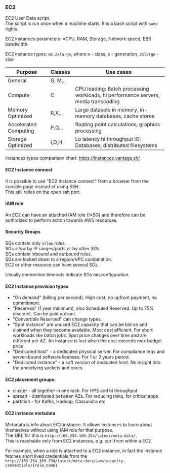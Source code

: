 ### EC2

EC2 User Data script.\
The script is run once when a machine starts.
It is a bash script with `sudo` rights.

EC2 instances parameters: vCPU, RAM, Storage, Network speed, EBS bandwidth.

EC2 instance types: `m5.2xlarge`, where `m` - class, `5` - generation, `2xlarge` - size

|Purpose|Classes|Use cases|
|--|--|--|
|General|G, M,..|
|Compute|C|CPU loading: Batch processing workloads, hi performance servers, media transcoding|
|Memory Optimized|R,X,..|Large datasets in memory, in-memory databases, cache stores|
|Accelerated Computing|P,G,..|floating point calculations, graphics processing|
|Storage Optimized|I,D,H|Lo latency hi throughput IO: Databases, distributed filesystems|

Instances types comparison chart: https://instances.vantage.sh/


#### EC2 Instance connect
It is possible to use "EC2 Instance connect" from a browser from the console page instead of using SSH.\
This still relies on the open ssh port.

#### IAM role
An EC2 can have an attached IAM role (!=SG) and therefore can be authorized to perform action towards AWS resources.

#### Security Groups
SGs contain only `allow` rules.\
SGs allow by IP ranges/ports or by other SGs.\
SGs contain inbound and outbound rules.\
SGs are locked down to a region/VPC combination.\
EC2 or other resource can have several SGs.

Usually connection timeouts indicate SGs misconfiguration.

#### EC2 Instance provision types
* "On demand" (billing per second). High cost, no upfront payment, no commitment.
* "Reserved" (1 year minimum), also Scheduled Reserved. Up to 75% discount. Can be paid upfront.
* "Convertible Reserved" can change types.
* "Spot instance" are unused EC2 capacity that can be bid on and claimed when they become available. Most cost efficient. For short workloads like batch jobs. Spot price changes over time and are different per AZ. An instance is lost when the cost exceeds max budget price.
* "Dedicated host" - a dedicated physical server. For compliance reqs and server-bound software licenses. For 1 or 3 years period.
* "Dedicated instance" - a soft version of dedicated host. No insight into the underlying sockets and cores.


#### EC2 placement groups:
* cluster - all together in one rack. For HPS and hi throughput
* spread - distributed between AZs. For reducing risks, for  critical apps.
* partition - for Kafka, Hadoop, Cassandra etc

#### EC2 instance metadata
Metadata is info about EC2 instance.
It allows instances to learn about themselves without using IAM role for that purpose.\
The URL for this is `http://169.254.169.254/latest/meta-data/`.\
This is reachable only from EC2 instances, e.g. curl from within a EC2.

For example, when a role is attached to a EC2 instance, in fact the instance fetches short lived credentials from the `http://169.254.169.254/latest/meta-data/iam/security-credentials/{role_name}`
